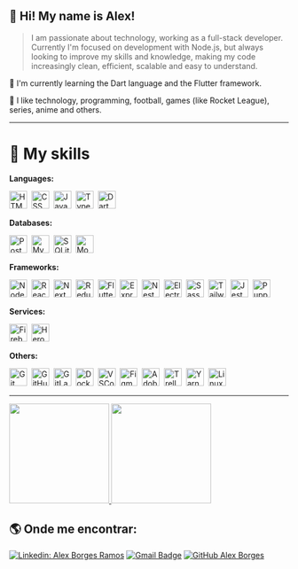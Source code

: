 ## 👋 Hi! My name is <strong>Alex!</strong>

> I am passionate about technology, working as a full-stack developer. Currently I'm focused on development with Node.js, but always looking to improve my skills and knowledge, making my code increasingly clean, efficient, scalable and easy to understand.

🌱 I'm currently learning the Dart language and the Flutter framework.

💬 I like technology, programming, football, games (like Rocket League), series, anime and others.

----

# 🚀 My skills

**Languages:**

<p>
  <img height="32" src="https://cdn.jsdelivr.net/gh/devicons/devicon/icons/html5/html5-original.svg" alt="HTML"/>&nbsp;
  <img height="32" src="https://cdn.jsdelivr.net/gh/devicons/devicon/icons/css3/css3-original.svg" alt="CSS"/>&nbsp;
  <img height="32" src="https://cdn.jsdelivr.net/gh/devicons/devicon/icons/javascript/javascript-original.svg" alt="Javascript"/>&nbsp;
  <img height="32" src="https://cdn.jsdelivr.net/gh/devicons/devicon/icons/typescript/typescript-original.svg" alt="Typescript"/>&nbsp;
  <img height="32" src="https://cdn.jsdelivr.net/gh/devicons/devicon/icons/dart/dart-original.svg" alt="Dart"/>&nbsp;
</p>

**Databases:**

<p>
  <img height="32" src="https://cdn.jsdelivr.net/gh/devicons/devicon/icons/postgresql/postgresql-original.svg" alt="PostgreSQL"/>&nbsp;
  <img height="32" src="https://cdn.jsdelivr.net/gh/devicons/devicon/icons/mysql/mysql-original.svg" alt="MySQL"/>&nbsp;
  <img height="32" src="https://cdn.jsdelivr.net/gh/devicons/devicon/icons/sqlite/sqlite-original.svg" alt="SQLite"/>&nbsp;
  <img height="32" src="https://cdn.jsdelivr.net/gh/devicons/devicon/icons/mongodb/mongodb-original-wordmark.svg" alt="MongoDB"/>&nbsp;
</p>

**Frameworks:**

<p>
  <img height="32" src="https://cdn.jsdelivr.net/gh/devicons/devicon/icons/nodejs/nodejs-original.svg" alt="Node.js"/>&nbsp;
  <img height="32" src="https://cdn.jsdelivr.net/gh/devicons/devicon/icons/react/react-original.svg" alt="React & React Native"/>&nbsp;
  <img height="32" src="https://cdn.jsdelivr.net/gh/devicons/devicon/icons/nextjs/nextjs-original.svg" alt="Next"/>&nbsp;
  <img height="32" src="https://cdn.jsdelivr.net/gh/devicons/devicon/icons/redux/redux-original.svg" alt="Redux"/>&nbsp;
  <img height="32" src="https://cdn.jsdelivr.net/gh/devicons/devicon/icons/flutter/flutter-original.svg" alt="Flutter"/>&nbsp;
  <img height="32" src="https://cdn.jsdelivr.net/gh/devicons/devicon/icons/express/express-original-wordmark.svg" alt="Express"/>&nbsp;
  <img height="32" src="https://cdn.jsdelivr.net/gh/devicons/devicon/icons/nestjs/nestjs-plain.svg" alt="Nest"/>&nbsp;
  <img height="32" src="https://cdn.jsdelivr.net/gh/devicons/devicon/icons/electron/electron-original.svg" alt="Electron"/>&nbsp;
  <img height="32" src="https://cdn.jsdelivr.net/gh/devicons/devicon/icons/sass/sass-original.svg" alt="Sass"/>&nbsp;
  <img height="32" src="https://cdn.jsdelivr.net/gh/devicons/devicon/icons/tailwindcss/tailwindcss-plain.svg" alt="Tailwind"/>&nbsp;
  <img height="32" src="https://cdn.jsdelivr.net/gh/devicons/devicon/icons/jest/jest-plain.svg" alt="Jest"/>&nbsp;
  <img height="32" src="https://www.vectorlogo.zone/logos/pptrdev/pptrdev-official.svg" alt="Puppeteer" />&nbsp;
</p>

**Services:**

<p>
  <img height="32" src="https://cdn.jsdelivr.net/gh/devicons/devicon/icons/firebase/firebase-plain.svg" alt="Firebase"/>&nbsp;
  <img height="32" src="https://cdn.jsdelivr.net/gh/devicons/devicon/icons/heroku/heroku-original.svg" alt="Heroku"/>&nbsp;
</p>

**Others:**

<p>
  <img height="32" src="https://cdn.jsdelivr.net/gh/devicons/devicon/icons/git/git-original.svg" alt="Git"/>&nbsp;
  <img height="32" src="https://cdn.jsdelivr.net/gh/devicons/devicon/icons/github/github-original.svg" alt="GitHub"/>&nbsp;
  <img height="32" src="https://cdn.jsdelivr.net/gh/devicons/devicon/icons/gitlab/gitlab-original.svg" alt="GitLab"/>&nbsp;
  <img height="32" src="https://cdn.jsdelivr.net/gh/devicons/devicon/icons/docker/docker-original.svg" alt="Docker"/>&nbsp;
  <img height="32" src="https://cdn.jsdelivr.net/gh/devicons/devicon/icons/vscode/vscode-original.svg" alt="VSCode"/>&nbsp;
  <img height="32" src="https://cdn.jsdelivr.net/gh/devicons/devicon/icons/figma/figma-original.svg" alt="Figma"/>&nbsp;
  <img height="32" src="https://cdn.worldvectorlogo.com/logos/adobe-xd.svg" alt="Adobe XD"/>&nbsp;
  <img height="32" src="https://cdn.jsdelivr.net/gh/devicons/devicon/icons/trello/trello-plain.svg" alt="Trello"/>&nbsp;
  <img height="32" src="https://cdn.jsdelivr.net/gh/devicons/devicon/icons/yarn/yarn-original.svg" alt="Yarn"/>&nbsp;
  <img height="32" src="https://cdn.jsdelivr.net/gh/devicons/devicon/icons/linux/linux-original.svg" alt="Linux"/>&nbsp;
</p>

----

<a href="https://github.com/AlexBorgesDev/" target="_blank">
  <img height="180em" src="https://github-readme-stats.vercel.app/api/top-langs?username=AlexBorgesDev&theme=dracula&hide=html&layout=compact" />
</a>

<a href="https://github.com/AlexBorgesDev/" target="_blank">
  <img height="180em" src="https://github-readme-stats.vercel.app/api?username=AlexBorgesDev&theme=dracula&show_icons=true" />
</a>

## :earth_americas: Onde me encontrar: ##

[![Linkedin: Alex Borges Ramos](https://img.shields.io/badge/-ALEX&nbsp;BORGES&nbsp;RAMOS-blue?style=flat-square&logo=Linkedin&logoColor=white&link=https://www.linkedin.com/in/alexborgesramos/)](https://www.linkedin.com/in/alexborgesramos/)
[![Gmail Badge](https://img.shields.io/badge/-alexborgesramos2002@gmail.com-006bed?style=flat-square&logo=Gmail&logoColor=white&link=mailto:alexborgesramos2002@gmail.com)](mailto:alexborgesramos2002@gmail.com)
[![GitHub Alex Borges](https://img.shields.io/github/followers/AlexBorgesDev?label=follow&style=social)](https://www.github.com/AlexBorgesDev)
